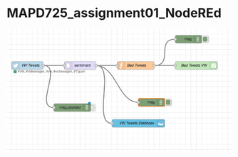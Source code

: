 # MAPD725_assignment01_NodeREd

![alt tag](https://github.com/SergioBrunacci/MAPD725_assignment01_NodeREd/blob/master/Screen%20Shot%202018-03-09%20at%209.24.36%20PM.png)
